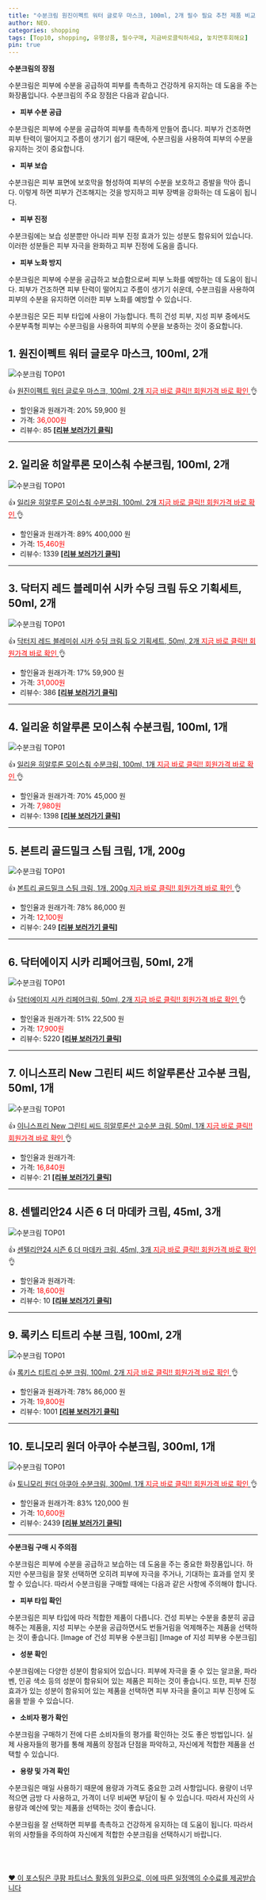 ```yaml
---
title: "수분크림 원진이펙트 워터 글로우 마스크, 100ml, 2개 필수 필요 추천 제품 비교 최저 가격 비교 장점 구매 후기 구매평"
author: NEO.
categories: shopping
tags: [Top10, shopping, 유행상품, 필수구매, 지금바로클릭하세요, 놓치면후회해요]
pin: true
---
```

**수분크림의 장점**

수분크림은 피부에 수분을 공급하여 피부를 촉촉하고 건강하게 유지하는 데 도움을 주는 화장품입니다. 수분크림의 주요 장점은 다음과 같습니다.

* **피부 수분 공급**

수분크림은 피부에 수분을 공급하여 피부를 촉촉하게 만들어 줍니다. 피부가 건조하면 피부 탄력이 떨어지고 주름이 생기기 쉽기 때문에, 수분크림을 사용하여 피부의 수분을 유지하는 것이 중요합니다.

* **피부 보습**

수분크림은 피부 표면에 보호막을 형성하여 피부의 수분을 보호하고 증발을 막아 줍니다. 이렇게 하면 피부가 건조해지는 것을 방지하고 피부 장벽을 강화하는 데 도움이 됩니다.

* **피부 진정**

수분크림에는 보습 성분뿐만 아니라 피부 진정 효과가 있는 성분도 함유되어 있습니다. 이러한 성분들은 피부 자극을 완화하고 피부 진정에 도움을 줍니다.

* **피부 노화 방지**

수분크림은 피부에 수분을 공급하고 보습함으로써 피부 노화를 예방하는 데 도움이 됩니다. 피부가 건조하면 피부 탄력이 떨어지고 주름이 생기기 쉬운데, 수분크림을 사용하여 피부의 수분을 유지하면 이러한 피부 노화를 예방할 수 있습니다.

수분크림은 모든 피부 타입에 사용이 가능합니다. 특히 건성 피부, 지성 피부 중에서도 수분부족형 피부는 수분크림을 사용하여 피부의 수분을 보충하는 것이 중요합니다.

   

## 1. 원진이펙트 워터 글로우 마스크, 100ml, 2개

![수분크림 TOP01](https://thumbnail9.coupangcdn.com/thumbnails/remote/490x490ex/image/vendor_inventory/95ed/7e0000a8ef1e5fe71eb3d14ab8f2d2b772f106a812d029cd66f24f832665.png)


👍 [원진이펙트 워터 글로우 마스크, 100ml, 2개 <font color=red> 지금 바로 클릭!! 회원가격 바로 확인 </font> ](https://link.coupang.com/re/AFFSDP?lptag=AF3617701&subid=GithubCoopas&pageKey=6822879301&traceid=V0-153&itemId=16187902289&vendorItemId=87498941199) 👌 


- 할인율과 원래가격: 20%  59,900   원
- 가격: <span style='color:red'>36,000원</span>
- 리뷰수: 85  [**[리뷰 보러가기 클릭]**](https://link.coupang.com/re/AFFSDP?lptag=AF3617701&subid=GithubCoopas&pageKey=6822879301&traceid=V0-153&itemId=16187902289&vendorItemId=87498941199)

---


   

## 2. 일리윤 히알루론 모이스춰 수분크림, 100ml, 2개

![수분크림 TOP01](https://thumbnail9.coupangcdn.com/thumbnails/remote/490x490ex/image/retail/images/7874364272035815-abf52c67-c036-4732-97c1-5cb634bd290c.crdownload)


👍 [일리윤 히알루론 모이스춰 수분크림, 100ml, 2개 <font color=red> 지금 바로 클릭!! 회원가격 바로 확인 </font> ](https://link.coupang.com/re/AFFSDP?lptag=AF3617701&subid=GithubCoopas&pageKey=1176713569&traceid=V0-153&itemId=2466672037&vendorItemId=84723561571) 👌 


- 할인율과 원래가격: 89%  400,000   원
- 가격: <span style='color:red'>15,460원</span>
- 리뷰수: 1339  [**[리뷰 보러가기 클릭]**](https://link.coupang.com/re/AFFSDP?lptag=AF3617701&subid=GithubCoopas&pageKey=1176713569&traceid=V0-153&itemId=2466672037&vendorItemId=84723561571)

---


   

## 3. 닥터지 레드 블레미쉬 시카 수딩 크림 듀오 기획세트, 50ml, 2개

![수분크림 TOP01](https://thumbnail10.coupangcdn.com/thumbnails/remote/490x490ex/image/retail/images/1255023536802919-5b76ce33-0e01-44dc-9f69-5bd3c4face8c.jpg)


👍 [닥터지 레드 블레미쉬 시카 수딩 크림 듀오 기획세트, 50ml, 2개 <font color=red> 지금 바로 클릭!! 회원가격 바로 확인 </font> ](https://link.coupang.com/re/AFFSDP?lptag=AF3617701&subid=GithubCoopas&pageKey=6431601098&traceid=V0-153&itemId=16305772888&vendorItemId=76144598855) 👌 


- 할인율과 원래가격: 17%  59,900   원
- 가격: <span style='color:red'>31,000원</span>
- 리뷰수: 386  [**[리뷰 보러가기 클릭]**](https://link.coupang.com/re/AFFSDP?lptag=AF3617701&subid=GithubCoopas&pageKey=6431601098&traceid=V0-153&itemId=16305772888&vendorItemId=76144598855)

---


   

## 4. 일리윤 히알루론 모이스춰 수분크림, 100ml, 1개

![수분크림 TOP01](https://thumbnail10.coupangcdn.com/thumbnails/remote/490x490ex/image/retail/images/9508847276305564-ae3485c2-a561-4df9-87aa-607e4e49b0ae.jpg)


👍 [일리윤 히알루론 모이스춰 수분크림, 100ml, 1개 <font color=red> 지금 바로 클릭!! 회원가격 바로 확인 </font> ](https://link.coupang.com/re/AFFSDP?lptag=AF3617701&subid=GithubCoopas&pageKey=1176713569&traceid=V0-153&itemId=2155653933&vendorItemId=70153899684) 👌 


- 할인율과 원래가격: 70%  45,000   원
- 가격: <span style='color:red'>7,980원</span>
- 리뷰수: 1398  [**[리뷰 보러가기 클릭]**](https://link.coupang.com/re/AFFSDP?lptag=AF3617701&subid=GithubCoopas&pageKey=1176713569&traceid=V0-153&itemId=2155653933&vendorItemId=70153899684)

---


   

## 5. 본트리 골드밀크 스팀 크림, 1개, 200g

![수분크림 TOP01](https://thumbnail10.coupangcdn.com/thumbnails/remote/490x490ex/image/retail/images/4788330822844213-b469c8fd-9d9b-4115-a791-232fa5439958.jpg)


👍 [본트리 골드밀크 스팀 크림, 1개, 200g <font color=red> 지금 바로 클릭!! 회원가격 바로 확인 </font> ](https://link.coupang.com/re/AFFSDP?lptag=AF3617701&subid=GithubCoopas&pageKey=7398916503&traceid=V0-153&itemId=3961693365&vendorItemId=3000382052) 👌 


- 할인율과 원래가격: 78%  86,000   원
- 가격: <span style='color:red'>12,100원</span>
- 리뷰수: 249  [**[리뷰 보러가기 클릭]**](https://link.coupang.com/re/AFFSDP?lptag=AF3617701&subid=GithubCoopas&pageKey=7398916503&traceid=V0-153&itemId=3961693365&vendorItemId=3000382052)

---


   

## 6. 닥터에이지 시카 리페어크림, 50ml, 2개

![수분크림 TOP01](https://thumbnail9.coupangcdn.com/thumbnails/remote/490x490ex/image/retail/images/4364813542549906-5350c7a7-9279-4c44-9c77-bd016f22f702.jpg)


👍 [닥터에이지 시카 리페어크림, 50ml, 2개 <font color=red> 지금 바로 클릭!! 회원가격 바로 확인 </font> ](https://link.coupang.com/re/AFFSDP?lptag=AF3617701&subid=GithubCoopas&pageKey=6174360973&traceid=V0-153&itemId=2647629542&vendorItemId=70638435618) 👌 


- 할인율과 원래가격: 51%  22,500   원
- 가격: <span style='color:red'>17,900원</span>
- 리뷰수: 5220  [**[리뷰 보러가기 클릭]**](https://link.coupang.com/re/AFFSDP?lptag=AF3617701&subid=GithubCoopas&pageKey=6174360973&traceid=V0-153&itemId=2647629542&vendorItemId=70638435618)

---


   

## 7. 이니스프리 New 그린티 씨드 히알루론산 고수분 크림, 50ml, 1개

![수분크림 TOP01](https://thumbnail9.coupangcdn.com/thumbnails/remote/490x490ex/image/retail/images/989414712137801-3f8416bf-a595-4da5-826f-a4270587e679.jpg)


👍 [이니스프리 New 그린티 씨드 히알루론산 고수분 크림, 50ml, 1개 <font color=red> 지금 바로 클릭!! 회원가격 바로 확인 </font> ](https://link.coupang.com/re/AFFSDP?lptag=AF3617701&subid=GithubCoopas&pageKey=7152343694&traceid=V0-153&itemId=17983734258&vendorItemId=85140476054) 👌 


- 할인율과 원래가격: 
- 가격: <span style='color:red'>16,840원</span>
- 리뷰수: 21  [**[리뷰 보러가기 클릭]**](https://link.coupang.com/re/AFFSDP?lptag=AF3617701&subid=GithubCoopas&pageKey=7152343694&traceid=V0-153&itemId=17983734258&vendorItemId=85140476054)

---


   

## 8. 센텔리안24 시즌 6 더 마데카 크림, 45ml, 3개

![수분크림 TOP01](https://thumbnail6.coupangcdn.com/thumbnails/remote/490x490ex/image/retail/images/ec05bd9f-382a-49fb-b2fa-ae680c43b4ce8460061122864433038.png)


👍 [센텔리안24 시즌 6 더 마데카 크림, 45ml, 3개 <font color=red> 지금 바로 클릭!! 회원가격 바로 확인 </font> ](https://link.coupang.com/re/AFFSDP?lptag=AF3617701&subid=GithubCoopas&pageKey=6268053607&traceid=V0-153&itemId=19295678867&vendorItemId=86287275220) 👌 


- 할인율과 원래가격: 
- 가격: <span style='color:red'>18,600원</span>
- 리뷰수: 10  [**[리뷰 보러가기 클릭]**](https://link.coupang.com/re/AFFSDP?lptag=AF3617701&subid=GithubCoopas&pageKey=6268053607&traceid=V0-153&itemId=19295678867&vendorItemId=86287275220)

---


   

## 9. 록키스 티트리 수분 크림, 100ml, 2개

![수분크림 TOP01](https://thumbnail8.coupangcdn.com/thumbnails/remote/490x490ex/image/vendor_inventory/bf48/ef13b285985bb6c73401797acee4e9e6848fca900414281b642442938a69.jpg)


👍 [록키스 티트리 수분 크림, 100ml, 2개 <font color=red> 지금 바로 클릭!! 회원가격 바로 확인 </font> ](https://link.coupang.com/re/AFFSDP?lptag=AF3617701&subid=GithubCoopas&pageKey=6133816&traceid=V0-153&itemId=20329826471&vendorItemId=82703558268) 👌 


- 할인율과 원래가격: 78%  86,000   원
- 가격: <span style='color:red'>19,800원</span>
- 리뷰수: 1001  [**[리뷰 보러가기 클릭]**](https://link.coupang.com/re/AFFSDP?lptag=AF3617701&subid=GithubCoopas&pageKey=6133816&traceid=V0-153&itemId=20329826471&vendorItemId=82703558268)

---


   

## 10. 토니모리 원더 아쿠아 수분크림, 300ml, 1개

![수분크림 TOP01](https://thumbnail8.coupangcdn.com/thumbnails/remote/490x490ex/image/retail/images/4351644722986344-47321f09-1caf-4070-bdae-51f3d4a26bb5.jpg)


👍 [토니모리 원더 아쿠아 수분크림, 300ml, 1개 <font color=red> 지금 바로 클릭!! 회원가격 바로 확인 </font> ](https://link.coupang.com/re/AFFSDP?lptag=AF3617701&subid=GithubCoopas&pageKey=339413894&traceid=V0-153&itemId=1081265383&vendorItemId=5582913866) 👌 


- 할인율과 원래가격: 83%  120,000   원
- 가격: <span style='color:red'>10,600원</span>
- 리뷰수: 2439  [**[리뷰 보러가기 클릭]**](https://link.coupang.com/re/AFFSDP?lptag=AF3617701&subid=GithubCoopas&pageKey=339413894&traceid=V0-153&itemId=1081265383&vendorItemId=5582913866)

---
**수분크림 구매 시 주의점**

수분크림은 피부에 수분을 공급하고 보습하는 데 도움을 주는 중요한 화장품입니다. 하지만 수분크림을 잘못 선택하면 오히려 피부에 자극을 주거나, 기대하는 효과를 얻지 못할 수 있습니다. 따라서 수분크림을 구매할 때에는 다음과 같은 사항에 주의해야 합니다.

* **피부 타입 확인**

수분크림은 피부 타입에 따라 적합한 제품이 다릅니다. 건성 피부는 수분을 충분히 공급해주는 제품을, 지성 피부는 수분을 공급하면서도 번들거림을 억제해주는 제품을 선택하는 것이 좋습니다.
[Image of 건성 피부용 수분크림]
[Image of 지성 피부용 수분크림]

* **성분 확인**

수분크림에는 다양한 성분이 함유되어 있습니다. 피부에 자극을 줄 수 있는 알코올, 파라벤, 인공 색소 등의 성분이 함유되어 있는 제품은 피하는 것이 좋습니다. 또한, 피부 진정 효과가 있는 성분이 함유되어 있는 제품을 선택하면 피부 자극을 줄이고 피부 진정에 도움을 받을 수 있습니다.

* **소비자 평가 확인**

수분크림을 구매하기 전에 다른 소비자들의 평가를 확인하는 것도 좋은 방법입니다. 실제 사용자들의 평가를 통해 제품의 장점과 단점을 파악하고, 자신에게 적합한 제품을 선택할 수 있습니다.

* **용량 및 가격 확인**

수분크림은 매일 사용하기 때문에 용량과 가격도 중요한 고려 사항입니다. 용량이 너무 적으면 금방 다 사용하고, 가격이 너무 비싸면 부담이 될 수 있습니다. 따라서 자신의 사용량과 예산에 맞는 제품을 선택하는 것이 좋습니다.

수분크림을 잘 선택하면 피부를 촉촉하고 건강하게 유지하는 데 도움이 됩니다. 따라서 위의 사항들을 주의하여 자신에게 적합한 수분크림을 선택하시기 바랍니다.<br><br><br><br><br> [ ❤  이 포스팅은 쿠팡 파트너스 활동의 일환으로, 이에 따른 일정액의 수수료를 제공받습니다](https://link.coupang.com/a/bcEFyh)